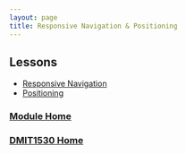 ```yaml
---
layout: page
title: Responsive Navigation & Positioning
---
```


## Lessons
* [Responsive Navigation](responsive-nav.md)
* [Positioning](positioning.md)

### [Module Home](../module2.md)
### [DMIT1530 Home](../../)